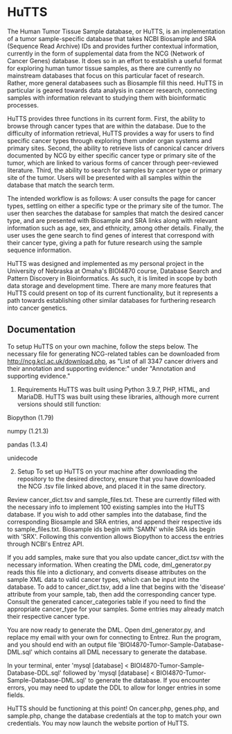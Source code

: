 
# HuTTS

The Human Tumor Tissue Sample database, or HuTTS, is an 
implementation of a tumor sample-specific database that takes 
NCBI Biosample and SRA (Sequence Read Archive) IDs and provides 
further contextual information, currently in the form of 
supplemental data from the NCG (Network of Cancer Genes) database.
It does so in an effort to establish a useful format for 
exploring human tumor tissue samples, as there are currently no 
mainstream databases that focus on this particular facet of 
research. Rather, more general databasees such as Biosample fill 
this need. HuTTS in particular is geared towards data analysis in
cancer research, connecting samples with information relevant to 
studying them with bioinformatic processes.

HuTTS provides three functions in its current form. 
First, the ability to browse through cancer types that are within 
the database. Due to the difficulty of information retrieval, 
HuTTS provides a way for users to find specific cancer types 
through exploring them under organ systems and primary sites. 
Second, the ability to retrieve lists of canonical cancer drivers 
documented by NCG by either specific cancer type or primary site 
of the tumor, which are linked to various forms of cancer 
through peer-reviewed literature. Third, the ability to search 
for samples by cancer type or primary site of the tumor. Users 
will be presented with all samples within the database that match 
the search term. 

The intended workflow is as follows: A user consults the page for
cancer types, settling on either a specific type or the primary 
site of the tumor. The user then searches the database for 
samples that match the desired cancer type, and are presented with
Biosample and SRA links along with relevant information such as 
age, sex, and ethnicity, among other details. Finally, the user 
uses the gene search to find genes of interest that correspond 
with their cancer type, giving a path for future research using 
the sample sequence information.

HuTTS was designed and implemented as my personal project in the 
University of Nebraska at Omaha's BIOI4870 course, Database 
Search and Pattern Discovery in Bioinformatics. As such, it is 
limited in scope by both data storage and development time. 
There are many more features that HuTTS could present on top of 
its current functionality, but it represents a path towards 
establishing other similar databases for furthering research 
into cancer genetics.
## Documentation

To setup HuTTS on your own machine, follow the steps below. 
The necessary file for generating NCG-related tables can be 
downloaded from http://ncg.kcl.ac.uk/download.php, as 
"List of all 3347 cancer drivers and their annotation and 
supporting evidence:" under "Annotation and supporting evidence." 

1. Requirements
HuTTS was built using Python 3.9.7, PHP, HTML, and MariaDB.
HuTTS was built using these libraries, although more current 
versions should still function:

Biopython (1.79) 

numpy (1.21.3)

pandas (1.3.4)

unidecode

2. Setup 
To set up HuTTS on your machine after downloading the repository 
to the desired directory, ensure that you have downloaded the NCG 
.tsv file linked above, and placed it in the same directory. 

Review cancer_dict.tsv and sample_files.txt. These are currently 
filled with the necessary info to implement 100 existing samples 
into the HuTTS database. If you wish to add other samples into 
the database, find the corresponding Biosample and SRA entries, 
and append their respective ids to sample_files.txt. Biosample ids
begin with 'SAMN' while SRA ids begin with 'SRX'. Following this 
convention allows Biopython to access the entries through NCBI's 
Entrez API.

If you add samples, make sure that you also update cancer_dict.tsv
with the necessary information. When creating the DML code, 
dml_generator.py reads this file into a dictionary, and converts 
disease attributes on the sample XML data to valid cancer types, 
which can be input into the database. To add to cancer_dict.tsv, 
add a line that begins with the 'disease' attribute from your 
sample, tab, then add the corresponding cancer type. Consult the 
generated cancer_categories table if you need to find the 
appropriate cancer_type for your samples. Some entries may already
match their respective cancer type.

You are now ready to generate the DML. Open dml_generator.py, and 
replace my email with your own for connecting to Entrez. Run the 
program, and you should end with an output file 
'BIOI4870-Tumor-Sample-Database-DML.sql' which contains all DML 
necessary to generate the database.

In your terminal, enter 'mysql [database] < 
BIOI4870-Tumor-Sample-Database-DDL.sql' followed by 'mysql 
[database] < BIOI4870-Tumor-Sample-Database-DML.sql' to generate 
the database. If you encounter errors, you may need to update the 
DDL to allow for longer entries in some fields.

HuTTS should be functioning at this point! On cancer.php, 
genes.php, and sample.php, change the database credentials at the
top to match your own credentials. You may now launch the website 
portion of HuTTS.